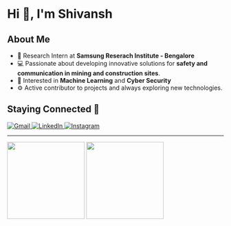 <!--- 👋 Hi, I’m @Shivansh12t
- 👀 I’m interested in Machine Learning and Mathematics 
- 🌱 I’m currently learning stuff about Mircocontrollers and Embedded Systems.
- 💞️ I’m looking to collaborate on some projects
- 📫 How to reach me : email- tuteja101@gmail.com , discord- shivansh12t-->

# Hi 👋, I'm Shivansh

## About Me
- 🔭 Research Intern at **Samsung Reserach Institute - Bengalore**
- 💻 Passionate about developing innovative solutions for **safety and communication in mining and construction sites**.
- 👀 Interested in **Machine Learning** and **Cyber Security**
- ⚙️ Active contributor to projects and always exploring new technologies.

## Staying Connected 🚀
<a href="mailto:stuteja_be22@thapar.edu" target="_blank">
  <img src="https://img.shields.io/badge/-Gmail-red?style=for-the-badge&logo=gmail&logoColor=white" alt="Gmail">
</a>

<a href="https://www.linkedin.com/in/shivanshtuteja/" target="_blank">
  <img src="https://img.shields.io/badge/-LinkedIn-blue?style=for-the-badge&logo=linkedin&logoColor=white" alt="LinkedIn">
</a>

<a href="https://www.instagram.com/shivansh12t/" target="_blank">
  <img src="https://img.shields.io/badge/-Instagram-purple?style=for-the-badge&logo=instagram&logoColor=white" alt="Instagram">
</a>

<hr>

<p>
  <img height="180em" src="http://github-readme-streak-stats.herokuapp.com?user=shivansh12t&theme=github_dark&hide_border=false&date_format=M%20j%5B%2C%20Y%5D"/>
  <img height="180em" src="https://github-profile-summary-cards.vercel.app/api/cards/most-commit-language?username=shivansh12t&theme=chartreuse_dark"/>
</p>

<!--<p><img align="left" src="https://github-readme-streak-stats.herokuapp.com/?user=shivansh12t&theme=dark&hide_border=false" alt="shivansh12t" /></p>
<p>&nbsp;<img align="center" src="http://github-profile-summary-cards.vercel.app/api/cards/most-commit-language?username=shivansh12t&theme=chartreuse_dark" alt="shivansh12t" />

  ![](http://github-profile-summary-cards.vercel.app/api/cards/most-commit-language?username=shivansh12t&theme=chartreuse_dark)
  <img align="center" src="https://github-readme-stats.vercel.app/api/top-langs/?username=shivansh12t&theme=vision-friendly-dark&hide_border=false&include_all_commits=true&count_private=false&layout=compact" alt="shivansh12t" />
</p>-->

<br>


<!---
Shivansh12t/Shivansh12t is a ✨ special ✨ repository because its `README.md` (this file) appears on your GitHub profile.
You can click the Preview link to take a look at your changes.
--->
